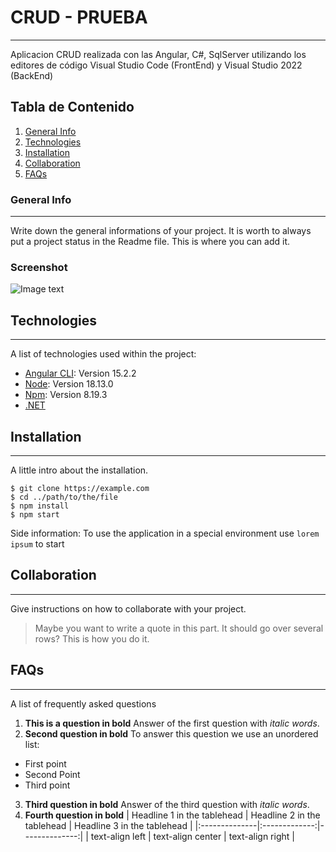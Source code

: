 # CRUD - PRUEBA
***
Aplicacion CRUD realizada con las Angular, C#, SqlServer utilizando los editores de código Visual Studio Code (FrontEnd) y Visual Studio 2022 (BackEnd)

## Tabla de Contenido
1. [General Info](#general-info)
2. [Technologies](#technologies)
3. [Installation](#installation)
4. [Collaboration](#collaboration)
5. [FAQs](#faqs)

### General Info
***
Write down the general informations of your project. It is worth to always put a project status in the Readme file. This is where you can add it.

### Screenshot
![Image text](https://www.united-internet.de/fileadmin/user_upload/Brands/Downloads/Logo_IONOS_by.jpg)

## Technologies
***
A list of technologies used within the project:
* [Angular CLI](https://angular.io/): Version 15.2.2 
* [Node](https://nodejs.org/en/): Version 18.13.0
* [Npm](https://www.npmjs.com/): Version 8.19.3
* [.NET](https://dotnet.microsoft.com/en-us/download/dotnet/6.0)

## Installation
***
A little intro about the installation. 
```
$ git clone https://example.com
$ cd ../path/to/the/file
$ npm install
$ npm start
```
Side information: To use the application in a special environment use ```lorem ipsum``` to start

## Collaboration
***
Give instructions on how to collaborate with your project.
> Maybe you want to write a quote in this part. 
> It should go over several rows?
> This is how you do it.

## FAQs
***
A list of frequently asked questions
1. **This is a question in bold**
Answer of the first question with _italic words_. 
2. __Second question in bold__ 
To answer this question we use an unordered list:
* First point
* Second Point
* Third point
3. **Third question in bold**
Answer of the third question with *italic words*.
4. **Fourth question in bold**
| Headline 1 in the tablehead | Headline 2 in the tablehead | Headline 3 in the tablehead |
|:--------------|:-------------:|--------------:|
| text-align left | text-align center | text-align right |